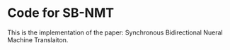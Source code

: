 
Code for SB-NMT
===
This is the implementation of the paper: Synchronous Bidirectional Nueral Machine Translaiton. 
